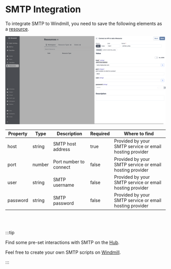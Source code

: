 # SMTP Integration

To integrate SMTP to Windmill, you need to save the following elements as a [resource](../core_concepts/3_resources_and_types/index.md).

![Add SMTP Resource](../assets/integrations/add-smtp.png)

| Property | Type   | Description           | Required | Where to find                                                   |
| -------- | ------ | --------------------- | -------- | --------------------------------------------------------------- |
| host     | string | SMTP host address     | true     | Provided by your SMTP service or email hosting provider        |
| port     | number | Port number to connect | false    | Provided by your SMTP service or email hosting provider        |
| user     | string | SMTP username         | false    | Provided by your SMTP service or email hosting provider        |
| password | string | SMTP password         | false    | Provided by your SMTP service or email hosting provider        |


<br/><br/>

:::tip

Find some pre-set interactions with SMTP on the [Hub](https://hub.windmill.dev/integrations/smtp).

Feel free to create your own SMTP scripts on [Windmill](../getting_started/00_how_to_use_windmill/index.md).

:::